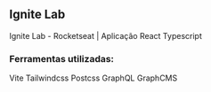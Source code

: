 ## Ignite Lab

Ignite Lab - Rocketseat | Aplicação React Typescript

### Ferramentas utilizadas: 

Vite
Tailwindcss
Postcss
GraphQL
GraphCMS

